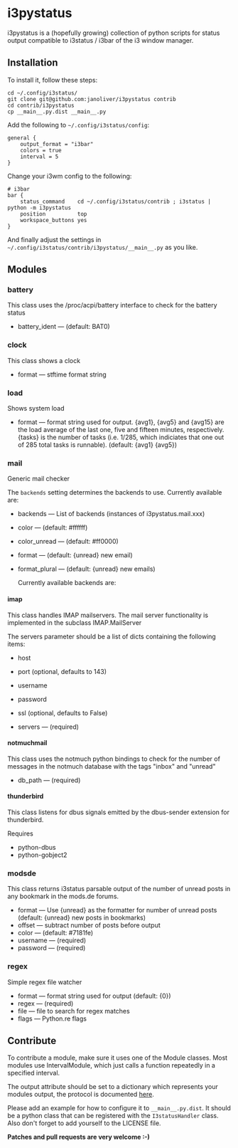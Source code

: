# i3pystatus

i3pystatus is a (hopefully growing) collection of python scripts for 
status output compatible to i3status / i3bar of the i3 window manager.

## Installation

To install it, follow these steps:

    cd ~/.config/i3status/
    git clone git@github.com:janoliver/i3pystatus contrib
    cd contrib/i3pystatus
    cp __main__.py.dist __main__.py

Add the following to `~/.config/i3status/config`:

    general {
        output_format = "i3bar"
        colors = true
        interval = 5
    }

Change your i3wm config to the following:

    # i3bar
    bar {
        status_command    cd ~/.config/i3status/contrib ; i3status | python -m i3pystatus
        position          top
        workspace_buttons yes
    }

And finally adjust the settings in `~/.config/i3status/contrib/i3pystatus/__main__.py`
as you like. 

## Modules


### battery


This class uses the /proc/acpi/battery interface to check for the
battery status


* battery_ident —  (default: BAT0)



### clock


This class shows a clock


* format — stftime format string



### load


Shows system load


* format — format string used for output. {avg1}, {avg5} and {avg15} are the load average of the last one, five and fifteen minutes, respectively. {tasks} is the number of tasks (i.e. 1/285, which indiciates that one out of 285 total tasks is runnable). (default: {avg1} {avg5})



### mail


Generic mail checker

The `backends` setting determines the backends to use. Currently available are:


* backends — List of backends (instances of i3pystatus.mail.xxx)
* color —  (default: #ffffff)
* color_unread —  (default: #ff0000)
* format —  (default: {unread} new email)
* format_plural —  (default: {unread} new emails)


    Currently available backends are:


#### imap


This class handles IMAP mailservers. The mail server
functionality is implemented in the subclass IMAP.MailServer

The servers parameter should be a list of dicts containing the following
items:
* host
* port (optional, defaults to 143)
* username
* password
* ssl (optional, defaults to False)


* servers —  (required)



#### notmuchmail


This class uses the notmuch python bindings to check for the
number of messages in the notmuch database with the tags "inbox"
and "unread"


* db_path —  (required)



#### thunderbird


This class listens for dbus signals emitted by
the dbus-sender extension for thunderbird.

Requires
* python-dbus
* python-gobject2







### modsde


This class returns i3status parsable output of the number of
unread posts in any bookmark in the mods.de forums.


* format — Use {unread} as the formatter for number of unread posts (default: {unread} new posts in bookmarks)
* offset — subtract number of posts before output
* color —  (default: #7181fe)
* username —  (required)
* password —  (required)



### regex


Simple regex file watcher


* format — format string used for output (default: {0})
* regex —  (required)
* file — file to search for regex matches
* flags — Python.re flags




## Contribute

To contribute a module, make sure it uses one of the Module classes. Most modules
use IntervalModule, which just calls a function repeatedly in a specified interval.

The output attribute should be set to a dictionary which represents your modules output,
the protocol is documented [here](http://i3wm.org/docs/i3bar-protocol.html).

Please add an example for how to configure it to `__main__.py.dist`. It should be
a python class that can be registered with the `I3statusHandler` class. Also don't
forget to add yourself to the LICENSE file.

**Patches and pull requests are very welcome :-)**

